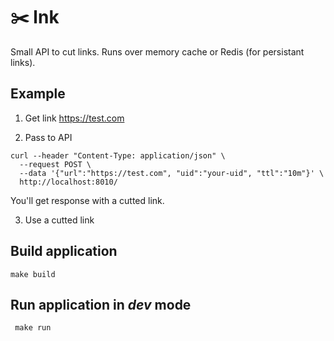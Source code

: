 # ✂️ lnk
Small API to cut links. Runs over memory cache or Redis (for persistant links).

## Example
1. Get link
https://test.com

2. Pass to API
```
curl --header "Content-Type: application/json" \
  --request POST \
  --data '{"url":"https://test.com", "uid":"your-uid", "ttl":"10m"}' \
  http://localhost:8010/
```
You'll get response with a cutted link.
  
3. Use a cutted link

## Build application
```make build```

## Run application in _dev_ mode
``` make run```

